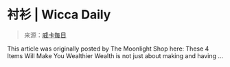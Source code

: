 <!--yml

category: 未分类

date: 2024-06-12 18:25:49

-->

# 衬衫 | Wicca Daily

> 来源：[威卡每日](http://wiccadaily.com/tag/shirt/#0001-01-01)

This article was originally posted by The Moonlight Shop here: These 4 Items Will Make You Wealthier Wealth is not just about making and having …
